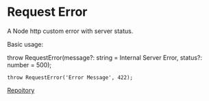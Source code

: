 # Request Error

A Node http custom error with server status.

Basic usage:

throw RequestError(message?: string = Internal Server Error, status?: number = 500);
```
throw RequestError('Error Message', 422);
```
[Repoitory](https://github.com/drelocatelli/request-error-package)